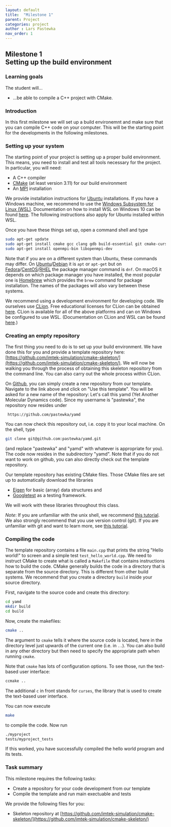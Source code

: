 ```yaml
---
layout: default
title:  "Milestone 1"
parent: Project
categories: project
author : Lars Pastewka
nav_order: 1
---
```


## Milestone 1 <br/> Setting up the build environment

### Learning goals

The student will...
* ...be able to compile a C++ project with CMake.

### Introduction

In this first milestone we will set up a build environemnt and make sure
that you can compile C++ code on your computer. This will be the starting
point for the developments in the following milestones.

### Setting up your system

The starting point of your project is setting up a proper build environment.
This means, you need to install and test all tools necessary for the project.
In particular, you will need:
* A C++ compiler
* [CMake](https://cmake.org) (at least version 3.11) for our build environment
* An [MPI](https://en.wikipedia.org/wiki/Message_Passing_Interface) installation

We provide installation instructions for [Ubuntu](https://ubuntu.com/)
installations. If you have a Windows machine, we recommend to use
the [Windows Subsystem for Linux (WSL)](https://en.wikipedia.org/wiki/Windows_Subsystem_for_Linux).
Documentation on how to install WSL on Windows 10 can be found
[here](https://docs.microsoft.com/en-us/windows/wsl/install-win10). The following
instructions also apply for Ubuntu installed within WSL.

Once you have these things set up, open a command shell and type
```bash
sudo apt-get update
sudo apt-get install cmake gcc clang gdb build-essential git cmake-curses-gui valgrind
sudo apt-get install openmpi-bin libopenmpi-dev 
```
Note that if you are on a different system than Ubuntu, these commands may differ.
On [Ubuntu](https://ubuntu.com/)/[Debian](https://www.debian.org/) it is `apt` or `apt-get`
but on [Fedora](https://getfedora.org/)/[CentOS](https://www.centos.org/)/[RHEL](https://www.redhat.com/en/technologies/linux-platforms/enterprise-linux)
the package manager command is `dnf`. On macOS it depends on which package manager you have installed, the
most popular one is [Homebrew](https://brew.sh/) which provides the `brew` command for
package installation. The names of the packages will also vary between these systems.

We recommend using a development environment for developing code. We
ourselves use [CLion](https://www.jetbrains.com/clion/). Free educational
licenses for CLion can be obtained [here](https://www.jetbrains.com/community/education/).
CLion is available for all of the above platforms and can on Windows be configured
to use WSL. (Documentation on CLion and WSL can be found [here](https://www.jetbrains.com/help/clion/how-to-use-wsl-development-environment-in-product.html).)

### Creating an empty repository

The first thing you need to do is to set up your build environment. We have
done this for you and provide a template repository here:
[https://github.com/imtek-simulation/cmake-skeleton/](https://github.com/imtek-simulation/cmake-skeleton/).
We will now be walking you through the process of obtaining this skeleton repository
from the command line. You can also carry out the whole process within CLion.

On [Github](github.com), you can simply create a new repository from our template. Navigate to
the link above and click on "Use this template". You will be asked for a new name of
the repository: Let's call this yamd (Yet Another Molecular Dynamics code). Since my
username is "pastewka", the repository now resides under

     https://github.com/pastewka/yamd

You can now check this repository out, i.e. copy it to your local machine. On the shell,
type
```bash
git clone git@github.com:pastewka/yamd.git
```
(and replace "pastewka" and "yamd" with whatever is appropriate for you). The
code now resides in the subdirectory "yamd". Note that if you do not want to work
on github, you can also directly check out the template repository.

Our template repository has existing CMake files. Those CMake files are set up
to automatically download the libraries

* [Eigen](https://eigen.tuxfamily.org/) for basic (array) data structures and
* [Googletest](https://github.com/google/googletest) as a testing framework.

We will work with these libraries throughout this class.

_Note_: If you are unfamiliar with the unix shell, we recommend
[this tutorial](https://swcarpentry.github.io/shell-novice/). We also strongly
recommend that you use version control (git). If you are unfamiliar with git
and want to learn more, see
[this tutorial](https://swcarpentry.github.io/git-novice/).

### Compiling the code

The template repository contains a file `main.cpp` that prints the string
"Hello world!" to screen and a simple test `test_hello_world.cpp`. We need
to instruct CMake to create what is called a `Makefile` that contains
instructions how to build the code. CMake generally builds the code in a
directory that is separate from the source directory. This is different from
other build systems. We recommend that you create a directory `build` inside
your source directory.

First, navigate to the source code and create this directory:
```bash
cd yamd
mkdir build
cd build
```

Now, create the makefiles:
```bash
cmake ..
```
The argument to `cmake` tells it where the source code is located, here in
the directory level just upwards of the current one (i.e. in `..`). You can
also build in any other directory but then need to specify the appropriate
path when running `cmake`.

Note that `cmake` has lots of configuration options. To see those, run the
text-based user interface:
```bash
ccmake ..
```
The additional `c` in front stands for `curses`, the library that is used to
create the text-based user interface.

You can now execute
```bash
make
```
to compile the code. Now run
```bash
./myproject
tests/myproject_tests
```
If this worked, you have successfully compiled the hello world program and
its tests.

### Task summary

This milestone requires the following tasks:

* Create a repository for your code development from our template
* Compile the template and run main exectuable and tests

We provide the following files for you:

* Skeleton repository at [https://github.com/imtek-simulation/cmake-skeleton/](https://github.com/imtek-simulation/cmake-skeleton/)